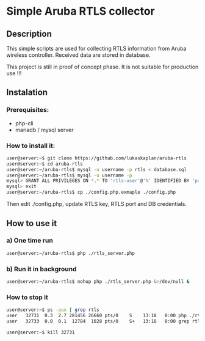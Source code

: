 # Simple Aruba RTLS collector
## Description
This simple scripts are used for collecting RTLS information from Aruba wireless controller. Received data are stored in database.

This project is still in proof of concept phase. It is not suitable for production use !!!

## Instalation

### Prerequisites:
 * php-cli
 * mariadb / mysql server

### How to install it:
```Bash
user@server:~$ git clone https://github.com/lukaskaplan/aruba-rtls
user@server:~$ cd aruba-rtls
user@server:~/aruba-rtls$ mysql -u username -p rtls < database.sql
user@server:~/aruba-rtls$ mysql -u username -p
mysql> GRANT ALL PRIVILEGES ON *.* TO 'rtls-user'@'%' IDENTIFIED BY 'password' WITH GRANT OPTION;
mysql> exit
user@server:~/aruba-rtls$ cp ./config.php.exmaple ./config.php
```
Then edit ./config.php, update RTLS key, RTLS port and  DB credentials.

## How to use it
### a) One time run
```Bash
user@server:~/aruba-rtls$ php ./rtls_server.php
```

### b) Run it in background
```Bash
user@server:~/aruba-rtls$ nohup php ./rtls_server.php &>/dev/null &
```

### How to stop it
```Bash
user@server:~$ ps -aux | grep rtls
user   32731  0.3  2.7 281456 26660 pts/0    S    13:18   0:00 php ./rtls_server.php      
user   32733  0.0  0.1  12784  1028 pts/0    S+   13:18   0:00 grep rtls      

user@server:~$ kill 32731
```
